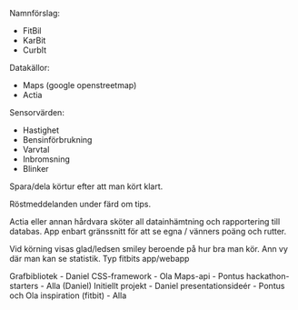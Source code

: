 Namnförslag:
* FitBil
* KarBit
* CurbIt

Datakällor:
* Maps (google openstreetmap)
* Actia



Sensorvärden:
* Hastighet
* Bensinförbrukning
* Varvtal
* Inbromsning
* Blinker


Spara/dela körtur efter att man kört klart.

Röstmeddelanden under färd om tips.

Actia eller annan hårdvara sköter all datainhämtning och rapportering till databas.
App enbart gränssnitt för att se egna / vänners poäng och rutter.

Vid körning visas glad/ledsen smiley beroende på hur bra man kör.
Ann vy där man kan se statistik. Typ fitbits app/webapp


Grafbibliotek - Daniel
CSS-framework - Ola
Maps-api - Pontus
hackathon-starters - Alla (Daniel)
Initiellt projekt - Daniel
presentationsideér - Pontus och Ola
inspiration (fitbit) - Alla

